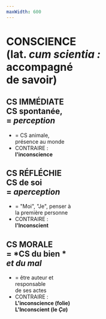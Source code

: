 ```yaml
---
maxWidth: 600
---
```


# CONSCIENCE <br> (lat. *cum scientia :* <br>accompagné <br>de savoir)

## **CS IMMÉDIATE** <br> CS spontanée, <br>= *perception*
- = CS animale, <br> présence au monde
- CONTRAIRE : <br> **l'inconscience**

## **CS RÉFLÉCHIE** <br> CS de soi <br> = *aperception*
- = "Moi", "Je", penser à <br>la première personne
- CONTRAIRE : <br> **l'Inconscient**

## **CS MORALE** <br> = *CS du bien *<br>*et du mal*
- = être auteur et <br>responsable <br>de ses actes
- CONTRAIRE : <br> **L'inconscience (folie)** <br> **L'Inconscient (le *Ça*)**
